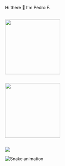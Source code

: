 Hi there 👋 I'm Pedro F.
<br>
<br>

<div>
  <a href="https://github.com/Fpereirinha">
  <img height="180em" src="https://github-readme-stats.vercel.app/api?username=Fpereirinha&show_icons=true&theme=dark&include_all_commits=false&count_private=false"/>
  
   ##
  
  <img height="180em" src="https://github-readme-stats.vercel.app/api/top-langs/?username=Fpereirinha&layout=compact&langs_count=7&theme=dark"/>
</div>


  ##
  
  
<div> 
  <a href="https://www.linkedin.com/in/pedro-fernandes-1b8614150/" target="_blank"><img src="https://img.shields.io/badge/-LinkedIn-%230077B5?style=for-the-badge&logo=linkedin&logoColor=white" target="_blank"></a> 
 
  ![Snake animation](https://github.com/Fpereirinha/Fpereirinha/blob/output/github-contribution-grid-snake.svg)
 
</div>
